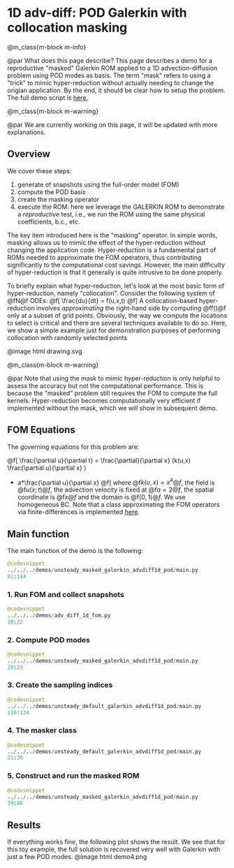
# 1D adv-diff: POD Galerkin with collocation masking


@m_class{m-block m-info}

@par What does this page describe?
This page describes a demo for a reproductive "masked" Galerkin ROM
applied to a 1D advection-diffusion problem using POD modes as basis.
The term "mask" refers to using a "trick" to mimic hyper-reduction
without actually needing to change the origian application.
By the end, it should be clear how to setup the problem.
The full demo script is [here.](https://github.com/Pressio/pressio4py/blob/master/demos/unsteady_masked_galerkin_advdiff1d_pod/main.py)

@m_class{m-block m-warning}

@par We are currently working on this page, it will be updated with
more explanations.


## Overview
We cover these steps:
1. generate of snapshots using the full-order model (FOM)
2. compute the POD basis
3. create the masking operator
4. execute the ROM: here we leverage the GALERKIN ROM to demonstrate
a *reproductive* test, i.e., we run the ROM using the same physical coefficients, b.c., etc.

The key item introduced here is the "masking" operator.
In simple words, masking allows us to mimic the effect of the hyper-reduction
without changing the application code. Hyper-reduction is a fundamental part
of ROMs needed to approximate the FOM operators, thus contributing
significantly to the computational cost savings.
However, the main difficulty of hyper-reduction is that it generally is
quite intrusive to be done properly.

To briefly explain what hyper-reduction, let's look at
the most basic form of hyper-reduction, namely "collocation".
Consider the following system of @fN@f ODEs:
@f[
\frac{du}{dt} = f(u,x,t)
@f]
A collocation-based hyper-reduction involves *approximating*
the right-hand side by computing @ff()@f only at a subset of grid points.
Obviously, the way we compute the locations to select is critical and
there are several techniques available to do so.
Here, we show a simple example just for demonstration purposes of
performing collocation with randomly selected points

@image html drawing.svg


@m_class{m-block m-warning}

@par Note that using the mask to mimic hyper-reduction is only helpful to assess the accuracy but not the computational performance. This is because the "masked" problem still requires the FOM to compute the full kernels. Hyper-reduction becomes computationally very efficient if implemented without the mask, which we will show in subsequent demo.



## FOM Equations
The governing equations for this problem are:

@f[
\frac{\partial u}{\partial t}
= \frac{\partial}{\partial x} (k(u,x) \frac{\partial u}{\partial x} )
- a*\frac{\partial u}{\partial x}
@f]
where @f$k(u,x)=x^4@f$, the field is @f$u(x;t)@f$, the advection velocity
is fixed at @f$a=2@f$, the spatial coordinate is @f$x@f$ and the domain is @f$(0,1)@f$.
We use homogeneous BC. Note that a class approximating the FOM operators via finite-differences
is implemented [here](https://github.com/Pressio/pressio4py/blob/master/apps/adv_diff1d.py).

## Main function
The main function of the demo is the following:
```py
@codesnippet
../../../demos/unsteady_masked_galerkin_advdiff1d_pod/main.py
92:144
```

### 1. Run FOM and collect snapshots
```py
@codesnippet
../../../demos/adv_diff_1d_fom.py
10:22
```

### 2. Compute POD modes
```py
@codesnippet
../../../demos/unsteady_masked_galerkin_advdiff1d_pod/main.py
20:23
```

### 3. Create the sampling indices
```py
@codesnippet
../../../demos/unsteady_default_galerkin_advdiff1d_pod/main.py
119:134
```

### 4. The masker class
```py
@codesnippet
../../../demos/unsteady_default_galerkin_advdiff1d_pod/main.py
21:30
```

### 5. Construct and run the masked ROM
```py
@codesnippet
../../../demos/unsteady_masked_galerkin_advdiff1d_pod/main.py
39:86
```

## Results
If everything works fine, the following plot shows the result.
We see that for this toy example, the full solution is recovered very well with Galerkin
with just a few POD modes.
@image html demo4.png
